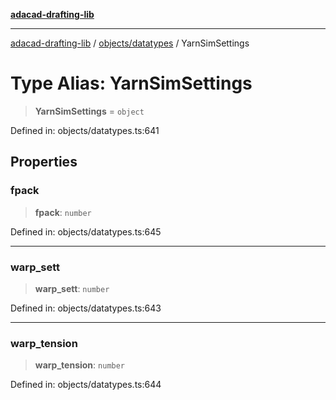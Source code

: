[**adacad-drafting-lib**](../../../README.md)

***

[adacad-drafting-lib](../../../modules.md) / [objects/datatypes](../README.md) / YarnSimSettings

# Type Alias: YarnSimSettings

> **YarnSimSettings** = `object`

Defined in: objects/datatypes.ts:641

## Properties

### fpack

> **fpack**: `number`

Defined in: objects/datatypes.ts:645

***

### warp\_sett

> **warp\_sett**: `number`

Defined in: objects/datatypes.ts:643

***

### warp\_tension

> **warp\_tension**: `number`

Defined in: objects/datatypes.ts:644
